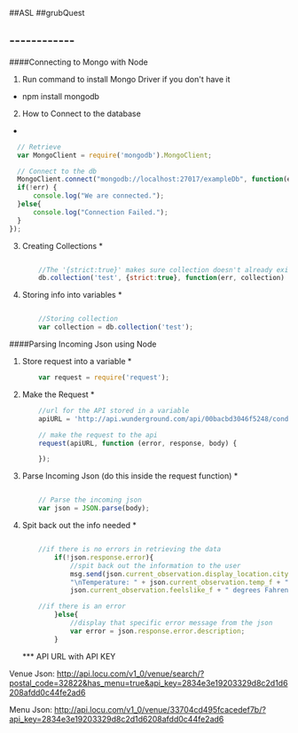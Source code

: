 ##ASL
##grubQuest
## ------------
####Connecting to Mongo with Node
1. Run command to install Mongo Driver if you don't have it
  * npm install mongodb
2. How to Connect to the database
  *
  ```javascript
    // Retrieve
    var MongoClient = require('mongodb').MongoClient;

    // Connect to the db
    MongoClient.connect("mongodb://localhost:27017/exampleDb", function(err, db) {
    if(!err) {
    	console.log("We are connected.");
    }else{
    	console.log("Connection Failed.");
	}
  });
  ```
3.	Creating Collections
	*
	```javascript

		//The '{strict:true}' makes sure collection doesn't already exist. If it already exists it will return with an error.
		db.collection('test', {strict:true}, function(err, collection) {});

	```
4.	Storing info into variables
	*
	```javascript

		//Storing collection
		var collection = db.collection('test');

	```


####Parsing Incoming Json using Node
1. Store request into a variable
	*
	```javascript
		var request = require('request');
	```
2. Make the Request
	*
	```javascript
		//url for the API stored in a variable
		apiURL = 'http://api.wunderground.com/api/00bacbd3046f5248/conditions/q/'+zipcode+'.json';

		// make the request to the api
		request(apiURL, function (error, response, body) {

		});
	```
3. Parse Incoming Json (do this inside the request function)
	*
	```javascript

		// Parse the incoming json
		var json = JSON.parse(body);

	```
4. Spit back out the info needed
	*
	```javascript

		//if there is no errors in retrieving the data
			if(!json.response.error){
				//spit back out the information to the user
				msg.send(json.current_observation.display_location.city + ", " + json.current_observation.display_location.state_name + " on " + json.current_observation.local_time_rfc822 +
				"\nTemperature: " + json.current_observation.temp_f + " degrees Fahrenheit.\nFeels like: " +
				json.current_observation.feelslike_f + " degrees Fahrenheit.");

		//if there is an error
			}else{
				//display that specific error message from the json
				var error = json.response.error.description;
			}

	```

	*** API URL with API KEY

Venue Json:
http://api.locu.com/v1_0/venue/search/?postal_code=32822&has_menu=true&api_key=2834e3e19203329d8c2d1d6208afdd0c44fe2ad6

Menu Json:
http://api.locu.com/v1_0/venue/33704cd495fcacedef7b/?api_key=2834e3e19203329d8c2d1d6208afdd0c44fe2ad6


